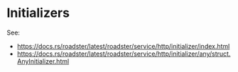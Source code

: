 # Initializers

See:

- <https://docs.rs/roadster/latest/roadster/service/http/initializer/index.html>
- <https://docs.rs/roadster/latest/roadster/service/http/initializer/any/struct.AnyInitializer.html>

